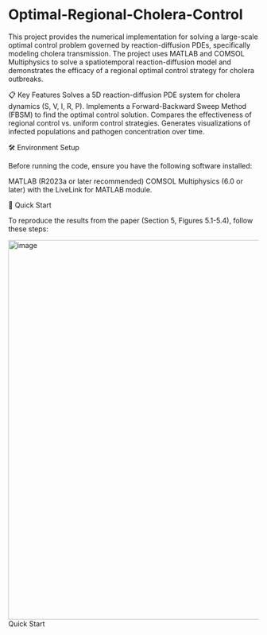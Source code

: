 # Optimal-Regional-Cholera-Control
This project provides the numerical implementation for solving a large-scale optimal control problem governed by reaction-diffusion PDEs, specifically modeling cholera transmission.
The project uses MATLAB and COMSOL Multiphysics to solve a spatiotemporal reaction-diffusion model and demonstrates the efficacy of a regional optimal control strategy for cholera outbreaks.

📋 Key Features
Solves a 5D reaction-diffusion PDE system for cholera dynamics (S, V, I, R, P).
Implements a Forward-Backward Sweep Method (FBSM) to find the optimal control solution.
Compares the effectiveness of regional control vs. uniform control strategies.
Generates visualizations of infected populations and pathogen concentration over time.

🛠️ Environment Setup

Before running the code, ensure you have the following software installed:

MATLAB (R2023a or later recommended)
COMSOL Multiphysics (6.0 or later) with the LiveLink for MATLAB module.

🚀 Quick Start

To reproduce the results from the paper (Section 5, Figures 5.1-5.4), follow these steps:

<img width="1779" height="764" alt="image" src="https://github.com/user-attachments/assets/8275f1e2-0fe3-4b44-bf53-0883720bacb7" />
Quick Start
